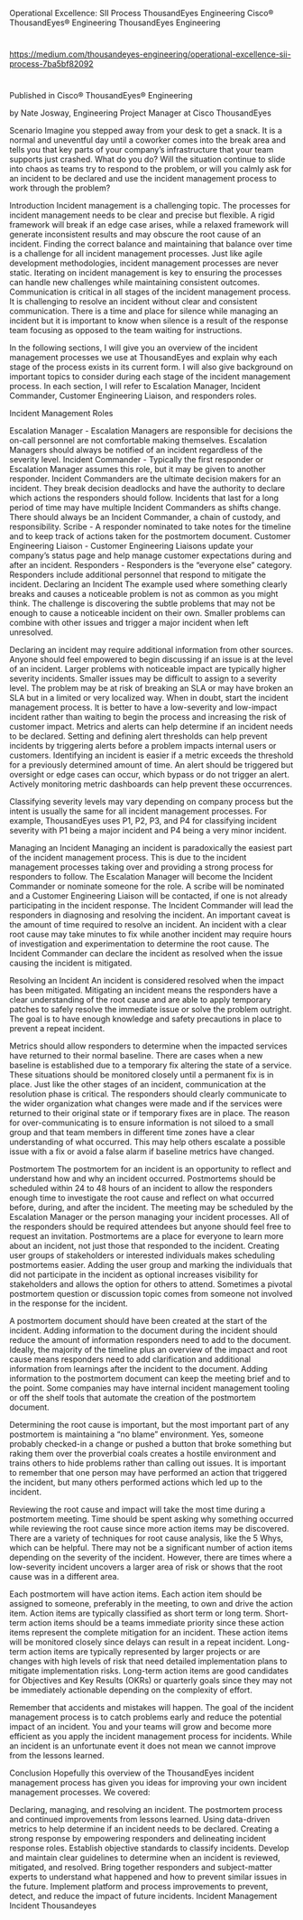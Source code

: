 

Operational Excellence: SII Process
ThousandEyes Engineering
Cisco® ThousandEyes® Engineering
ThousandEyes Engineering

##
#
https://medium.com/thousandeyes-engineering/operational-excellence-sii-process-7ba5bf82092
#
##

Published in
Cisco® ThousandEyes® Engineering






by Nate Josway, Engineering Project Manager at Cisco ThousandEyes


Scenario
Imagine you stepped away from your desk to get a snack. It is a normal and uneventful day until a coworker comes into the break area and tells you that key parts of your company’s infrastructure that your team supports just crashed. What do you do? Will the situation continue to slide into chaos as teams try to respond to the problem, or will you calmly ask for an incident to be declared and use the incident management process to work through the problem?

Introduction
Incident management is a challenging topic. The processes for incident management needs to be clear and precise but flexible. A rigid framework will break if an edge case arises, while a relaxed framework will generate inconsistent results and may obscure the root cause of an incident. Finding the correct balance and maintaining that balance over time is a challenge for all incident management processes. Just like agile development methodologies, incident management processes are never static. Iterating on incident management is key to ensuring the processes can handle new challenges while maintaining consistent outcomes. Communication is critical in all stages of the incident management process. It is challenging to resolve an incident without clear and consistent communication. There is a time and place for silence while managing an incident but it is important to know when silence is a result of the response team focusing as opposed to the team waiting for instructions.

In the following sections, I will give you an overview of the incident management processes we use at ThousandEyes and explain why each stage of the process exists in its current form. I will also give background on important topics to consider during each stage of the incident management process. In each section, I will refer to Escalation Manager, Incident Commander, Customer Engineering Liaison, and responders roles.

Incident Management Roles

Escalation Manager - Escalation Managers are responsible for decisions the on-call personnel are not comfortable making themselves. Escalation Managers should always be notified of an incident regardless of the severity level.
Incident Commander - Typically the first responder or Escalation Manager assumes this role, but it may be given to another responder. Incident Commanders are the ultimate decision makers for an incident. They break decision deadlocks and have the authority to declare which actions the responders should follow. Incidents that last for a long period of time may have multiple Incident Commanders as shifts change. There should always be an Incident Commander, a chain of custody, and responsibility.
Scribe - A responder nominated to take notes for the timeline and to keep track of actions taken for the postmortem document.
Customer Engineering Liaison - Customer Engineering Liaisons update your company’s status page and help manage customer expectations during and after an incident.
Responders - Responders is the “everyone else” category. Responders include additional personnel that respond to mitigate the incident.
Declaring an Incident
The example used where something clearly breaks and causes a noticeable problem is not as common as you might think. The challenge is discovering the subtle problems that may not be enough to cause a noticeable incident on their own. Smaller problems can combine with other issues and trigger a major incident when left unresolved.

Declaring an incident may require additional information from other sources. Anyone should feel empowered to begin discussing if an issue is at the level of an incident. Larger problems with noticeable impact are typically higher severity incidents. Smaller issues may be difficult to assign to a severity level. The problem may be at risk of breaking an SLA or may have broken an SLA but in a limited or very localized way. When in doubt, start the incident management process. It is better to have a low-severity and low-impact incident rather than waiting to begin the process and increasing the risk of customer impact. Metrics and alerts can help determine if an incident needs to be declared. Setting and defining alert thresholds can help prevent incidents by triggering alerts before a problem impacts internal users or customers. Identifying an incident is easier if a metric exceeds the threshold for a previously determined amount of time. An alert should be triggered but oversight or edge cases can occur, which bypass or do not trigger an alert. Actively monitoring metric dashboards can help prevent these occurrences.

Classifying severity levels may vary depending on company process but the intent is usually the same for all incident management processes. For example, ThousandEyes uses P1, P2, P3, and P4 for classifying incident severity with P1 being a major incident and P4 being a very minor incident.

Managing an Incident
Managing an incident is paradoxically the easiest part of the incident management process. This is due to the incident management processes taking over and providing a strong process for responders to follow. The Escalation Manager will become the Incident Commander or nominate someone for the role. A scribe will be nominated and a Customer Engineering Liaison will be contacted, if one is not already participating in the incident response. The Incident Commander will lead the responders in diagnosing and resolving the incident. An important caveat is the amount of time required to resolve an incident. An incident with a clear root cause may take minutes to fix while another incident may require hours of investigation and experimentation to determine the root cause. The Incident Commander can declare the incident as resolved when the issue causing the incident is mitigated.

Resolving an Incident
An incident is considered resolved when the impact has been mitigated. Mitigating an incident means the responders have a clear understanding of the root cause and are able to apply temporary patches to safely resolve the immediate issue or solve the problem outright. The goal is to have enough knowledge and safety precautions in place to prevent a repeat incident.

Metrics should allow responders to determine when the impacted services have returned to their normal baseline. There are cases when a new baseline is established due to a temporary fix altering the state of a service. These situations should be monitored closely until a permanent fix is in place. Just like the other stages of an incident, communication at the resolution phase is critical. The responders should clearly communicate to the wider organization what changes were made and if the services were returned to their original state or if temporary fixes are in place. The reason for over-communicating is to ensure information is not siloed to a small group and that team members in different time zones have a clear understanding of what occurred. This may help others escalate a possible issue with a fix or avoid a false alarm if baseline metrics have changed.

Postmortem
The postmortem for an incident is an opportunity to reflect and understand how and why an incident occurred. Postmortems should be scheduled within 24 to 48 hours of an incident to allow the responders enough time to investigate the root cause and reflect on what occurred before, during, and after the incident. The meeting may be scheduled by the Escalation Manager or the person managing your incident processes. All of the responders should be required attendees but anyone should feel free to request an invitation. Postmortems are a place for everyone to learn more about an incident, not just those that responded to the incident. Creating user groups of stakeholders or interested individuals makes scheduling postmortems easier. Adding the user group and marking the individuals that did not participate in the incident as optional increases visibility for stakeholders and allows the option for others to attend. Sometimes a pivotal postmortem question or discussion topic comes from someone not involved in the response for the incident.

A postmortem document should have been created at the start of the incident. Adding information to the document during the incident should reduce the amount of information responders need to add to the document. Ideally, the majority of the timeline plus an overview of the impact and root cause means responders need to add clarification and additional information from learnings after the incident to the document. Adding information to the postmortem document can keep the meeting brief and to the point. Some companies may have internal incident management tooling or off the shelf tools that automate the creation of the postmortem document.

Determining the root cause is important, but the most important part of any postmortem is maintaining a “no blame” environment. Yes, someone probably checked-in a change or pushed a button that broke something but raking them over the proverbial coals creates a hostile environment and trains others to hide problems rather than calling out issues. It is important to remember that one person may have performed an action that triggered the incident, but many others performed actions which led up to the incident.

Reviewing the root cause and impact will take the most time during a postmortem meeting. Time should be spent asking why something occurred while reviewing the root cause since more action items may be discovered. There are a variety of techniques for root cause analysis, like the 5 Whys, which can be helpful. There may not be a significant number of action items depending on the severity of the incident. However, there are times where a low-severity incident uncovers a larger area of risk or shows that the root cause was in a different area.

Each postmortem will have action items. Each action item should be assigned to someone, preferably in the meeting, to own and drive the action item. Action items are typically classified as short term or long term. Short-term action items should be a teams immediate priority since these action items represent the complete mitigation for an incident. These action items will be monitored closely since delays can result in a repeat incident. Long-term action items are typically represented by larger projects or are changes with high levels of risk that need detailed implementation plans to mitigate implementation risks. Long-term action items are good candidates for Objectives and Key Results (OKRs) or quarterly goals since they may not be immediately actionable depending on the complexity of effort.

Remember that accidents and mistakes will happen. The goal of the incident management process is to catch problems early and reduce the potential impact of an incident. You and your teams will grow and become more efficient as you apply the incident management process for incidents. While an incident is an unfortunate event it does not mean we cannot improve from the lessons learned.

Conclusion
Hopefully this overview of the ThousandEyes incident management process has given you ideas for improving your own incident management processes. We covered:

Declaring, managing, and resolving an incident.
The postmortem process and continued improvements from lessons learned.
Using data-driven metrics to help determine if an incident needs to be declared.
Creating a strong response by empowering responders and delineating incident response roles.
Establish objective standards to classify incidents.
Develop and maintain clear guidelines to determine when an incident is reviewed, mitigated, and resolved.
Bring together responders and subject-matter experts to understand what happened and how to prevent similar issues in the future.
Implement platform and process improvements to prevent, detect, and reduce the impact of future incidents.
Incident Management
Incident
Thousandeyes

